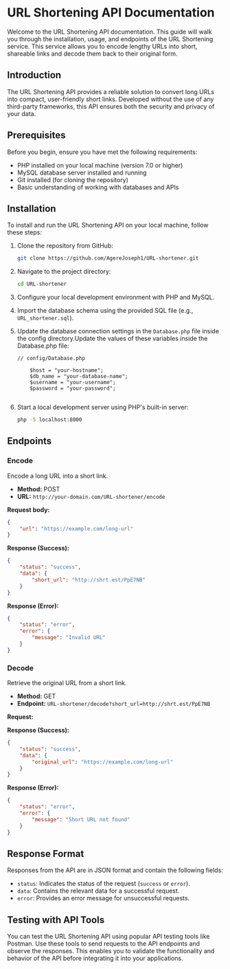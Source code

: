 # URL Shortening API Documentation

Welcome to the URL Shortening API documentation. This guide will walk you through the installation, usage, and endpoints of the URL Shortening service. This service allows you to encode lengthy URLs into short, shareable links and decode them back to their original form.

## Introduction

The URL Shortening API provides a reliable solution to convert long URLs into compact, user-friendly short links. Developed without the use of any third-party frameworks, this API ensures both the security and privacy of your data.

## Prerequisites

Before you begin, ensure you have met the following requirements:

- PHP installed on your local machine (version 7.0 or higher)
- MySQL database server installed and running
- Git installed (for cloning the repository)
- Basic understanding of working with databases and APIs

## Installation

To install and run the URL Shortening API on your local machine, follow these steps:

1. Clone the repository from GitHub:

    ```bash
    git clone https://github.com/AgereJoseph1/URL-shortener.git
    ```

2. Navigate to the project directory:

    ```bash
    cd URL-shortener
    ```

3. Configure your local development environment with PHP and MySQL.

4. Import the database schema using the provided SQL file (e.g., `URL_shortener.sql`).

5. Update the database connection settings in the `Database.php` file inside the config directory.Update the values of these variables inside the Database.php file:

    ```
    // config/Database.php
    
        $host = "your-hostname";
        $db_name = "your-database-name";
        $username = "your-username";
        $password = "your-password";
      

    ```

6. Start a local development server using PHP's built-in server:

    ```bash
    php -S localhost:8000
    ```

## Endpoints

### Encode

Encode a long URL into a short link.

- **Method:** POST
- **URL:** `http://your-domain.com/URL-shortener/encode`

**Request body:**
```json
{
    "url": "https://example.com/long-url"
}
```

**Response (Success):**

```json
{
    "status": "success",
    "data": {
        "short_url": "http://shrt.est/PpE7NB"
    }
}
```

**Response (Error):**

```json
{
    "status": "error",
    "error": {
        "message": "Invalid URL"
    }
}
```

### Decode

Retrieve the original URL from a short link.

- **Method:** GET
- **Endpoint:** `URL-shortener/decode?short_url=http://shrt.est/PpE7NB`

**Request:**

**Response (Success):**

```json
{
    "status": "success",
    "data": {
        "original_url": "https://example.com/long-url"
    }
}
```

**Response (Error):**

```json
{
    "status": "error",
    "error": {
        "message": "Short URL not found"
    }
}
```

## Response Format

Responses from the API are in JSON format and contain the following fields:

- `status`: Indicates the status of the request (`success` or `error`).
- `data`: Contains the relevant data for a successful request.
- `error`: Provides an error message for unsuccessful requests.

## Testing with API Tools

You can test the URL Shortening API using popular API testing tools like Postman. Use these tools to send requests to the API endpoints and observe the responses. This enables you to validate the functionality and behavior of the API before integrating it into your applications.

